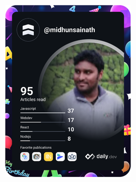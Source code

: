 <a href="https://app.daily.dev/midhunsainath"><img src="https://github.com/midhunsainath/midhunsainath/blob/main/devcard.svg" width="400" alt="Midhun Sainath's Dev Car"/></a>
